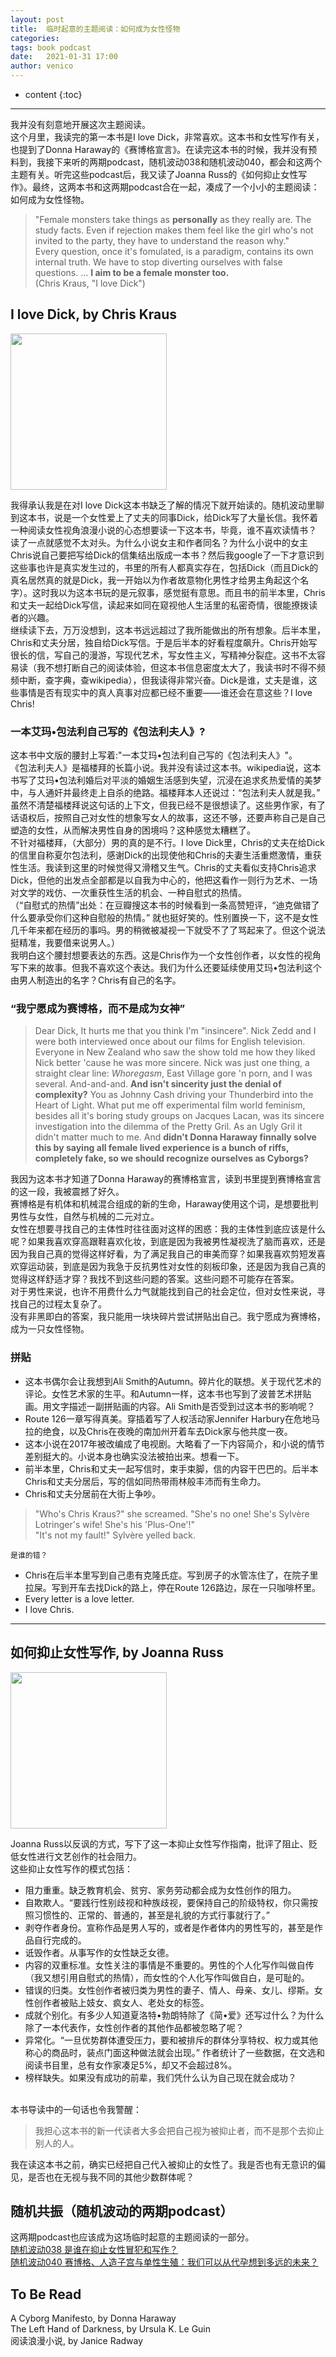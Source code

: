 ```yaml
---
layout: post
title:  临时起意的主题阅读：如何成为女性怪物
categories: 
tags: book podcast
date:   2021-01-31 17:00
author: venico
---
```

* content
{:toc}

***

我并没有刻意地开展这次主题阅读。  
这个月里，我读完的第一本书是I love Dick，非常喜欢。这本书和女性写作有关，也提到了Donna Haraway的《赛博格宣言》。在读完这本书的时候，我并没有预料到，我接下来听的两期podcast，随机波动038和随机波动040，都会和这两个主题有关。听完这些podcast后，我又读了Joanna Russ的《如何抑止女性写作》。最终，这两本书和这两期podcast合在一起，凑成了一个小小的主题阅读：如何成为女性怪物。  
>"Female monsters take things as **personally** as they really are. The study facts. Even if rejection makes them feel like the girl who's not invited to the party, they have to understand the reason why."  
> Every question, once it's fomulated, is a paradigm, contains its own internal truth. We have to stop diverting ourselves with false questions. ... **I aim to be a female monster too.**   
>(Chris Kraus, "I love Dick")  

## I love Dick, by Chris Kraus  

<img src="https://i.gr-assets.com/images/S/compressed.photo.goodreads.com/books/1289697846l/243991.jpg" width="250">  

我得承认我是在对I love Dick这本书缺乏了解的情况下就开始读的。随机波动里聊到这本书，说是一个女性爱上了丈夫的同事Dick，给Dick写了大量长信。我怀着一种阅读女性视角浪漫小说的心态想要读一下这本书，毕竟，谁不喜欢读情书？  
读了一点就感觉不太对头。为什么小说女主和作者同名？为什么小说中的女主Chris说自己要把写给Dick的信集结出版成一本书？然后我google了一下才意识到这些事也许是真实发生过的，书里的所有人都真实存在，包括Dick（而且Dick的真名居然真的就是Dick，我一开始以为作者故意物化男性才给男主角起这个名字）。这时我以为这本书玩的是元叙事，感觉挺有意思。而且书的前半本里，Chris和丈夫一起给Dick写信，读起来如同在窥视他人生活里的私密奇情，很能撩拨读者的兴趣。  
继续读下去，万万没想到，这本书远远超过了我所能做出的所有想象。后半本里，Chris和丈夫分居，独自给Dick写信。于是后半本的好看程度飙升。Chris开始写很长的信，写自己的漫游，写现代艺术，写女性主义，写精神分裂症。这书不太容易读（我不想打断自己的阅读体验，但这本书信息密度太大了，我读书时不得不频频中断，查字典，查wikipedia），但我读得非常兴奋。Dick是谁，丈夫是谁，这些事情是否有现实中的真人真事对应都已经不重要——谁还会在意这些？I love Chris!    

### 一本艾玛•包法利自己写的《包法利夫人》?  
这本书中文版的腰封上写着:"一本艾玛•包法利自己写的《包法利夫人》"。  
《包法利夫人》是福楼拜的长篇小说。我并没有读过这本书。wikipedia说，这本书写了艾玛•包法利婚后对平淡的婚姻生活感到失望，沉浸在追求炙热爱情的美梦中，与人通奸并最终走上自杀的绝路。福楼拜本人还说过：“包法利夫人就是我。”  
虽然不清楚福楼拜说这句话的上下文，但我已经不是很想读了。这些男作家，有了话语权后，按照自己对女性的想象写女人的故事，这还不够，还要声称自己是自己塑造的女性，从而解决男性自身的困境吗？这种感觉太糟糕了。  
不针对福楼拜，（大部分）男的真的是不行。I love Dick里，Chris的丈夫在给Dick的信里自称夏尔包法利，感谢Dick的出现使他和Chris的夫妻生活重燃激情，重获性生活。我读到这里的时候觉得又滑稽又生气。Chris的丈夫看似支持Chris追求Dick，但他的出发点全部都是以自我为中心的，他把这看作一则行为艺术、一场对文学的戏仿、一次重获性生活的机会、一种自慰式的热情。   
（“自慰式的热情”出处：在豆瓣搜这本书的时候看到一条高赞短评，“迪克做错了什么要承受你们这种自慰般的热情。” 就也挺好笑的。性别置换一下，这不是女性几千年来都在经历的事吗。男的稍微被凝视一下就受不了了骂起来了。但这个说法挺精准，我要借来说男人。）  
我明白这个腰封想要表达的东西。这是Chris作为一个女性创作者，以女性的视角写下来的故事。但我不喜欢这个表达。我们为什么还要延续使用艾玛•包法利这个由男人制造出的名字？Chris有自己的名字。  

### “我宁愿成为赛博格，而不是成为女神”  
> Dear Dick, It hurts me that you think I'm "insincere". Nick Zedd and I were both interviewed once about our films for English television. Everyone in New Zealand who saw the show told me how they liked Nick better 'cause he was more sincere. Nick was just one thing, a straight clear line: *Whoregasm*, East Village gore 'n porn, and I was several. And-and-and. **And isn't sincerity just the denial of complexity?** You as Johnny Cash driving your Thunderbird into the Heart of Light. What put me off experimental film world feminism, besides all it's boring study groups on Jacques Lacan, was its sincere investigation into the dilemma of the Pretty Gril. As an Ugly Gril it didn't matter much to me. And **didn't Donna Haraway finnally solve this by saying all female lived experience is a bunch of riffs, completely fake, so we should recognize ourselves as Cyborgs?**     

我因为这本书才知道了Donna Haraway的赛博格宣言，读到书里提到赛博格宣言的这一段，我被震撼了好久。  
赛博格是有机体和机械混合组成的新的生命，Haraway使用这个词，是想要批判男性与女性，自然与机械的二元对立。  
女性在想要寻找自己的主体性时往往面对这样的困惑：我的主体性到底应该是什么呢？如果我喜欢穿高跟鞋喜欢化妆，到底是因为我被男性凝视洗了脑而喜欢，还是因为我自己真的觉得这样好看，为了满足我自己的审美而穿？如果我喜欢剪短发喜欢穿运动装，到底是因为我急于反抗男性对女性的刻板印象，还是因为我自己真的觉得这样舒适才穿？我找不到这些问题的答案。这些问题不可能存在答案。  
对于男性来说，也许不用费什么力气就能找到自己的社会定位，但对女性来说，寻找自己的过程太复杂了。  
没有非黑即白的答案，我只能用一块块碎片尝试拼贴出自己。我宁愿成为赛博格，成为一只女性怪物。   

### 拼贴  
* 这本书偶尔会让我想到Ali Smith的Autumn。碎片化的联想。关于现代艺术的评论。女性艺术家的生平。和Autumn一样，这本书也写到了波普艺术拼贴画。用文字描述一副拼贴画的内容。Ali Smith是否受到过这本书的影响呢？  
* Route 126一章写得真美。穿插着写了人权活动家Jennifer Harbury在危地马拉的绝食，以及Chris在夜晚的南加州开着车去Dick家与他共度一夜。  
* 这本小说在2017年被改编成了电视剧。大略看了一下内容简介，和小说的情节差别挺大的。小说本身也确实没法被拍出来。想看一下。  
* 前半本里，Chris和丈夫一起写信时，束手束脚，信的内容干巴巴的。后半本Chris和丈夫分居后，写的信如同热带雨林般丰沛而有生命力。  
* Chris和丈夫分居前在大街上争吵。 
> "Who's Chris Kraus?" she screamed. "She's no one! She's Sylvère Lotringer's wife! She's his 'Plus-One'!"  
> "It's not my fault!" Sylvère yelled back.   

    是谁的错？  
* Chris在后半本里写到自己患有克隆氏症。写到房子的水管冻住了，在院子里拉屎。写到开车去找Dick的路上，停在Route 126路边，尿在一只咖啡杯里。  
* Every letter is a love letter. 
* I love Chris. 

*** 

## 如何抑止女性写作, by Joanna Russ  
<img src="https://i.gr-assets.com/images/S/compressed.photo.goodreads.com/books/1611363586l/56787523._SX318_.jpg" width="250">  

Joanna Russ以反讽的方式，写下了这一本抑止女性写作指南，批评了阻止、贬低女性进行文艺创作的社会阻力。  
这些抑止女性写作的模式包括：  
* 阻力重重。缺乏教育机会、贫穷、家务劳动都会成为女性创作的阻力。  
* 自欺欺人。“要践行性别歧视和种族歧视，要保持自己的阶级特权，你只需按照习惯性的、正常的、普通的，甚至是礼貌的方式行事就行了。”  
* 剥夺作者身份。宣称作品是男人写的，或者是作者体内的男性写的，甚至是作品自行完成的。
* 诋毁作者。从事写作的女性缺乏女德。
* 内容的双重标准。女性关注的事情是不重要的。男性的个人化写作叫做自传（我又想引用自慰式的热情），而女性的个人化写作叫做自白，是可耻的。
* 错误的归类。女性创作者被归类为男性的妻子、情人、母亲、女儿、缪斯。女性创作者被贴上妓女、疯女人、老处女的标签。  
* 成就个别化。有多少人知道夏洛特•勃朗特除了《简•爱》还写过什么？为什么除了一本代表作，女性创作者的其他作品都被忽略了呢？
* 异常化。“一旦优势群体遭受压力，要和被排斥的群体分享特权、权力或其他称心的商品时，装点门面这种做法就会出现。” 作者统计了一些数据，在文选和阅读书目里，总有女作家凑足5%，却又不会超过8%。
* 榜样缺失。如果没有成功的前辈，我们凭什么认为自己现在就会成功？  

&nbsp;   
本书导读中的一句话也令我警醒：
> 我担心这本书的新一代读者大多会把自己视为被抑止者，而不是那个去抑止别人的人。

我在读这本书之前，确实已经把自己代入被抑止的女性了。我是否也有无意识的偏见，是否也在无视与我不同的其他少数群体呢？

## 随机共振（随机波动的两期podcast）  
这两期podcast也应该成为这场临时起意的主题阅读的一部分。  
[随机波动038 是谁在抑止女性冒犯和写作？](https://www.stovol.club/038)  
[随机波动040 赛博格、人造子宫与单性生殖：我们可以从代孕想到多远的未来？](https://www.stovol.club/040)   

## To Be Read  
A Cyborg Manifesto, by Donna Haraway  
The Left Hand of Darkness, by Ursula K. Le Guin  
阅读浪漫小说, by Janice Radway  